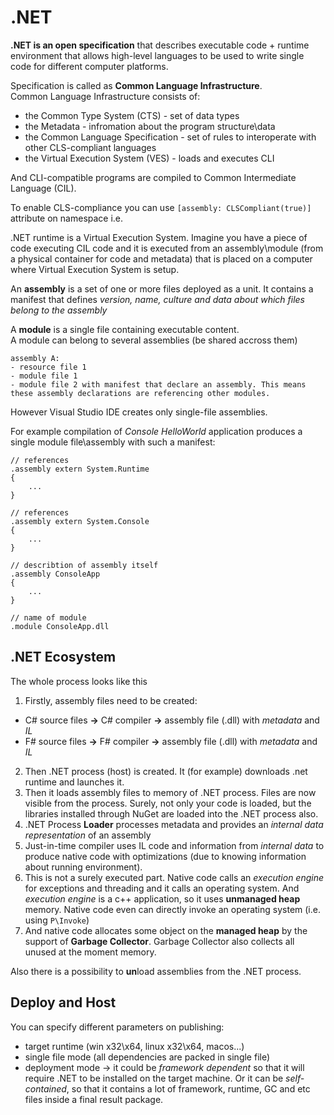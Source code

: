# .NET

**.NET is an open specification** that describes  executable code + runtime environment that allows high-level languages to be used to write single code for different computer platforms. 

Specification is called as **Common Language Infrastructure**.  
Common Language Infrastructure consists of:
- the Common Type System (CTS) - set of data types
- the Metadata - infromation about the program structure\data
- the Common Language Specification - set of rules to interoperate with other CLS-compliant languages
- the Virtual Execution System (VES) - loads and executes CLI

And CLI-compatible programs are compiled to Common Intermediate Language (CIL).

To enable CLS-compliance you can use `[assembly: CLSCompliant(true)]` attribute on namespace i.e.

.NET runtime is a Virtual Execution System. Imagine you have a piece of code executing CIL code and it is executed from an assembly\module (from a physical container for code and metadata) that is placed on a computer where Virtual Execution System is setup.

An **assembly** is a set of one or more files deployed as a unit.
It contains a manifest that defines *version, name, culture and data about which files belong to the assembly*

A **module** is a single file containing executable content.  
A module can belong to several assemblies (be shared accross them)
```
assembly A:
- resource file 1
- module file 1
- module file 2 with manifest that declare an assembly. This means these assembly declarations are referencing other modules.
```
However Visual Studio IDE creates only single-file assemblies.

For example compilation of *Console HelloWorld* application produces a single module file\assembly with such a manifest:
```
// references
.assembly extern System.Runtime
{
    ...
}

// references
.assembly extern System.Console
{
    ...
}

// describtion of assembly itself
.assembly ConsoleApp
{
    ...
}

// name of module
.module ConsoleApp.dll
```

## .NET Ecosystem

The whole process looks like this

1. Firstly, assembly files need to be created:
- C# source files **->** C# compiler **->** assembly file (.dll) with *metadata* and *IL*
- F# source files **->** F# compiler **->** assembly file (.dll) with *metadata* and *IL*
2. Then .NET process (host) is created. It (for example) downloads .net runtime and launches it.
3.  Then it loads assembly files to memory of .NET process. Files are now visible from the process. Surely, not only your code is loaded, but the libraries installed through NuGet are loaded into the .NET process also.
4. .NET Process **Loader** processes metadata and provides an *internal data representation* of an assembly
5. Just-in-time compiler uses IL code and information from *internal data* to produce native code with optimizations (due to knowing information about running environment).
6. This is not a surely executed part. Native code calls an *execution engine* for exceptions and threading and it calls an operating system. And *execution engine* is a c++ application, so it uses **unmanaged heap** memory. Native code even can directly invoke an operating system (i.e. using `P\Invoke`)
7. And native code allocates some object on the **managed heap** by the support of **Garbage Collector**. Garbage Collector also collects all unused at the moment memory.

Also there is a possibility to **un**load assemblies from the .NET process.

## Deploy and Host
You can specify different parameters on publishing:
- target runtime  (win x32\x64, linux x32\x64, macos...)
- single file mode (all dependencies are packed in single file)
- deployment mode -> it could be *framework dependent* so that it will require .NET to be installed on the target machine. Or it can be *self-contained*, so that it contains a lot of framework, runtime, GC and etc files inside a final result package.